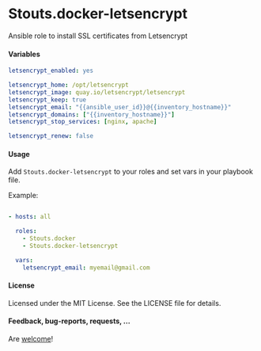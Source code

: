 Stouts.docker-letsencrypt
=========================

Ansible role to install SSL certificates from Letsencrypt

#### Variables

```yaml
letsencrypt_enabled: yes

letsencrypt_home: /opt/letsencrypt
letsencrypt_image: quay.io/letsencrypt/letsencrypt
letsencrypt_keep: true
letsencrypt_email: "{{ansible_user_id}}@{{inventory_hostname}}"
letsencrypt_domains: ["{{inventory_hostname}}"]
letsencrypt_stop_services: [nginx, apache]

letsencrypt_renew: false
```

#### Usage

Add `Stouts.docker-letsencrypt` to your roles and set vars in your playbook file.

Example:

```yaml

- hosts: all

  roles:
    - Stouts.docker
    - Stouts.docker-letsencrypt

  vars:
    letsencrypt_email: myemail@gmail.com
```

#### License

Licensed under the MIT License. See the LICENSE file for details.

#### Feedback, bug-reports, requests, ...

Are [welcome](https://github.com/Stouts/Stouts.docker-letsencrypt/issues)!
